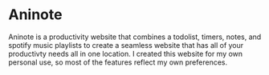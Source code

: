 # Aninote
Aninote is a productivity website that combines a todolist, timers, notes, and spotify music playlists to create a seamless website that has all of your productivty needs all in one location.
I created this website for my own personal use, so most of the features reflect my own preferences.
